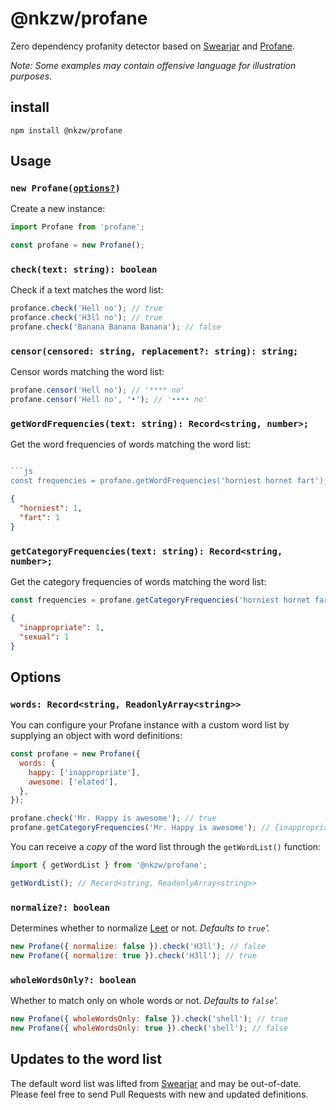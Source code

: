 # @nkzw/profane

Zero dependency profanity detector based on [Swearjar](https://github.com/raymondjavaxx/swearjar-node) and [Profane](https://github.com/willynilly/profane).

_Note: Some examples may contain offensive language for illustration purposes._

## install

```
npm install @nkzw/profane
```

## Usage

### `new Profane(`[`options?`](#options)`)`

Create a new instance:

```js
import Profane from 'profane';

const profane = new Profane();
```

### `check(text: string): boolean`

Check if a text matches the word list:

```js
profance.check('Hell no'); // true
profance.check('H3ll no'); // true
profane.check('Banana Banana Banana'); // false
```

### `censor(censored: string, replacement?: string): string;`

Censor words matching the word list:

```js
profane.censor('Hell no'); // '**** no'
profane.censor('Hell no', '•'); // '•••• no'
```

### `getWordFrequencies(text: string): Record<string, number>;`

Get the word frequencies of words matching the word list:

````js

```js
const frequencies = profane.getWordFrequencies('horniest hornet fart');
````

```json
{
  "horniest": 1,
  "fart": 1
}
```

### `getCategoryFrequencies(text: string): Record<string, number>;`

Get the category frequencies of words matching the word list:

```js
const frequencies = profane.getCategoryFrequencies('horniest hornet fart');
```

```json
{
  "inappropriate": 1,
  "sexual": 1
}
```

## Options

### `words: Record<string, ReadonlyArray<string>>`

You can configure your Profane instance with a custom word list by supplying an object with word definitions:

```js
const profane = new Profane({
  words: {
    happy: ['inappropriate'],
    awesome: ['elated'],
  },
});

profane.check('Mr. Happy is awesome'); // true
profane.getCategoryFrequencies('Mr. Happy is awesome'); // {inappropriate: 1, elated: 1}
```

You can receive a _copy_ of the word list through the `getWordList()` function:

```js
import { getWordList } from '@nkzw/profane';

getWordList(); // Record<string, ReadonlyArray<string>>
```

### `normalize?: boolean`

Determines whether to normalize [Leet](https://en.wikipedia.org/wiki/Leet) or not. _Defaults to `true`'._

```js
new Profane({ normalize: false }).check('H3ll'); // false
new Profane({ normalize: true }).check('H3ll'); // true
```

### `wholeWordsOnly?: boolean`

Whether to match only on whole words or not. _Defaults to `false`'._

```js
new Profane({ wholeWordsOnly: false }).check('shell'); // true
new Profane({ wholeWordsOnly: true }).check('shell'); // false
```

## Updates to the word list

The default word list was lifted from [Swearjar](https://github.com/raymondjavaxx/swearjar-node) and may be out-of-date. Please feel free to send Pull Requests with new and updated definitions.
